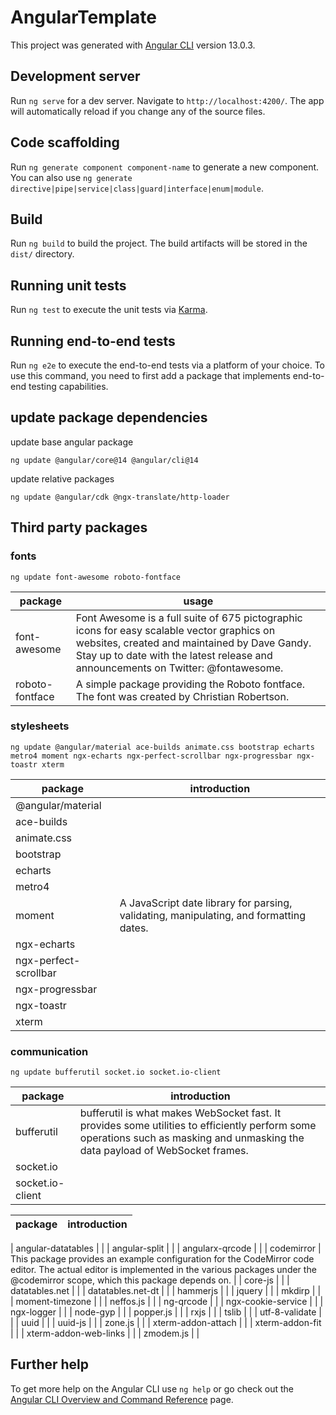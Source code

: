 # AngularTemplate

This project was generated with [Angular CLI](https://github.com/angular/angular-cli) version 13.0.3.

## Development server

Run `ng serve` for a dev server. Navigate to `http://localhost:4200/`. The app will automatically reload if you change any of the source files.

## Code scaffolding

Run `ng generate component component-name` to generate a new component. You can also use `ng generate directive|pipe|service|class|guard|interface|enum|module`.

## Build

Run `ng build` to build the project. The build artifacts will be stored in the `dist/` directory.

## Running unit tests

Run `ng test` to execute the unit tests via [Karma](https://karma-runner.github.io).

## Running end-to-end tests

Run `ng e2e` to execute the end-to-end tests via a platform of your choice. To use this command, you need to first add a package that implements end-to-end testing capabilities.

## update package dependencies
update base angular package
```
ng update @angular/core@14 @angular/cli@14
```
update relative packages
```
ng update @angular/cdk @ngx-translate/http-loader
```
## Third party packages
### fonts
```
ng update font-awesome roboto-fontface
```
| package | usage |
| --- | --- |
| font-awesome | Font Awesome is a full suite of 675 pictographic icons for easy scalable vector graphics on websites, created and maintained by Dave Gandy. Stay up to date with the latest release and announcements on Twitter: @fontawesome. |
| roboto-fontface | A simple package providing the Roboto fontface. The font was created by Christian Robertson. |

### stylesheets
```
ng update @angular/material ace-builds animate.css bootstrap echarts metro4 moment ngx-echarts ngx-perfect-scrollbar ngx-progressbar ngx-toastr xterm
```
| package | introduction |
| --- | --- |
| @angular/material | |
| ace-builds | |
| animate.css | |
| bootstrap | |
| echarts | |
| metro4 | |
| moment | A JavaScript date library for parsing, validating, manipulating, and formatting dates. |
| ngx-echarts | |
| ngx-perfect-scrollbar | |
| ngx-progressbar | |
| ngx-toastr | |
| xterm | |
### communication
```
ng update bufferutil socket.io socket.io-client
``` 
| package | introduction |
| --- | --- |
| bufferutil | bufferutil is what makes WebSocket fast. It provides some utilities to efficiently perform some operations such as masking and unmasking the data payload of WebSocket frames. | 
| socket.io | |
| socket.io-client | |


| package | introduction |
| --- | --- |

| angular-datatables | |
| angular-split | |
| angularx-qrcode | |
| codemirror | This package provides an example configuration for the CodeMirror code editor. The actual editor is implemented in the various packages under the @codemirror scope, which this package depends on. |
| core-js | |
| datatables.net | |
| datatables.net-dt | |
| hammerjs | |
| jquery | |
| mkdirp | |
| moment-timezone | |
| neffos.js | |
| ng-qrcode | |
| ngx-cookie-service | |
| ngx-logger | |
| node-gyp | |
| popper.js | |
| rxjs | |
| tslib | |
| utf-8-validate | |
| uuid | |
| uuid-js | |
| zone.js | |
| xterm-addon-attach | |
| xterm-addon-fit | |
| xterm-addon-web-links | |
| zmodem.js | |

## Further help

To get more help on the Angular CLI use `ng help` or go check out the [Angular CLI Overview and Command Reference](https://angular.io/cli) page.
